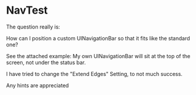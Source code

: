 NavTest
=======

The question really is:

How can I position a custom UINavigationBar so that it fits like the standard one?

See the attached example: My own UINavigationBar will sit at the top of the screen, not under the status bar.

I have tried to change the "Extend Edges" Setting, to not much success.

Any hints are appreciated